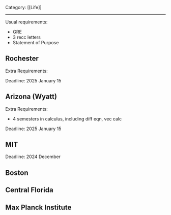 Category: [[Life]] 
___
Usual requirements: 
- GRE
- 3 recc letters
- Statement of Purpose
## Rochester 
Extra Requirements: 

Deadline: 2025 January 15
## Arizona (Wyatt)
Extra Requirements: 
- 4 semesters in calculus, including diff eqn, vec calc

Deadline: 2025 January 15
## MIT

Deadline: 2024 December 
## Boston

## Central Florida

## Max Planck Institute
